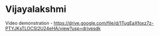 # Vijayalakshmi 

Video demonstration - https://drive.google.com/file/d/1TugEaXfoxz7z-PTYJKsTLOCSl2U24eHA/view?usp=drivesdk
